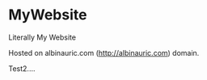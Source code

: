 # MyWebsite
Literally My Website

Hosted on albinauric.com (http://albinauric.com) domain.





Test2....
